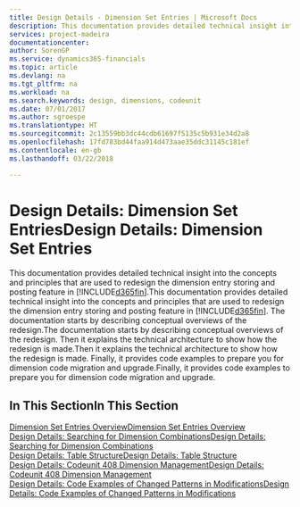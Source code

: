 ```yaml
---
title: Design Details - Dimension Set Entries | Microsoft Docs
description: This documentation provides detailed technical insight into the concepts and principles that are used to redesign the dimension entry storing and posting feature.
services: project-madeira
documentationcenter: 
author: SorenGP
ms.service: dynamics365-financials
ms.topic: article
ms.devlang: na
ms.tgt_pltfrm: na
ms.workload: na
ms.search.keywords: design, dimensions, codeunit
ms.date: 07/01/2017
ms.author: sgroespe
ms.translationtype: HT
ms.sourcegitcommit: 2c13559bb3dc44cdb61697f5135c5b931e34d2a8
ms.openlocfilehash: 17fd783bd44faa914d473aae35ddc31145c181ef
ms.contentlocale: en-gb
ms.lasthandoff: 03/22/2018

---
```

# <a name="design-details-dimension-set-entries"></a><span data-ttu-id="fe88b-103">Design Details: Dimension Set Entries</span><span class="sxs-lookup"><span data-stu-id="fe88b-103">Design Details: Dimension Set Entries</span></span>
<span data-ttu-id="fe88b-104">This documentation provides detailed technical insight into the concepts and principles that are used to redesign the dimension entry storing and posting feature in [!INCLUDE[d365fin](includes/d365fin_md.md)].</span><span class="sxs-lookup"><span data-stu-id="fe88b-104">This documentation provides detailed technical insight into the concepts and principles that are used to redesign the dimension entry storing and posting feature in [!INCLUDE[d365fin](includes/d365fin_md.md)].</span></span> <span data-ttu-id="fe88b-105">The documentation starts by describing conceptual overviews of the redesign.</span><span class="sxs-lookup"><span data-stu-id="fe88b-105">The documentation starts by describing conceptual overviews of the redesign.</span></span> <span data-ttu-id="fe88b-106">Then it explains the technical architecture to show how the redesign is made.</span><span class="sxs-lookup"><span data-stu-id="fe88b-106">Then it explains the technical architecture to show how the redesign is made.</span></span> <span data-ttu-id="fe88b-107">Finally, it provides code examples to prepare you for dimension code migration and upgrade.</span><span class="sxs-lookup"><span data-stu-id="fe88b-107">Finally, it provides code examples to prepare you for dimension code migration and upgrade.</span></span>  

## <a name="in-this-section"></a><span data-ttu-id="fe88b-108">In This Section</span><span class="sxs-lookup"><span data-stu-id="fe88b-108">In This Section</span></span>  
[<span data-ttu-id="fe88b-109">Dimension Set Entries Overview</span><span class="sxs-lookup"><span data-stu-id="fe88b-109">Dimension Set Entries Overview</span></span>](design-details-dimension-set-entries-overview.md)  
[<span data-ttu-id="fe88b-110">Design Details: Searching for Dimension Combinations</span><span class="sxs-lookup"><span data-stu-id="fe88b-110">Design Details: Searching for Dimension Combinations</span></span>](design-details-searching-for-dimension-combinations.md)  
[<span data-ttu-id="fe88b-111">Design Details: Table Structure</span><span class="sxs-lookup"><span data-stu-id="fe88b-111">Design Details: Table Structure</span></span>](design-details-table-structure.md)  
[<span data-ttu-id="fe88b-112">Design Details: Codeunit 408 Dimension Management</span><span class="sxs-lookup"><span data-stu-id="fe88b-112">Design Details: Codeunit 408 Dimension Management</span></span>](design-details-codeunit-408-dimension-management.md)  
[<span data-ttu-id="fe88b-113">Design Details: Code Examples of Changed Patterns in Modifications</span><span class="sxs-lookup"><span data-stu-id="fe88b-113">Design Details: Code Examples of Changed Patterns in Modifications</span></span>](design-details-code-examples-of-changed-patterns-in-modifications.md)

